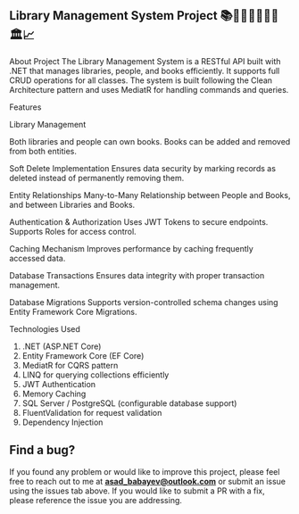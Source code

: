 ## Library Management System Project 📚📖🧍‍♂️🧍🏻‍♀️🏛️📈

About Project
The Library Management System is a RESTful API built with .NET that manages libraries, people, and books efficiently. It supports full CRUD operations for all classes.
The system is built following the Clean Architecture pattern and uses MediatR for handling commands and queries.

Features

Library Management

Both libraries and people can own books.
Books can be added and removed from both entities.

Soft Delete Implementation
Ensures data security by marking records as deleted instead of permanently removing them.

Entity Relationships
Many-to-Many Relationship between People and Books, and between Libraries and Books.

Authentication & Authorization
Uses JWT Tokens to secure endpoints.
Supports Roles for access control.

Caching Mechanism
Improves performance by caching frequently accessed data.

Database Transactions
Ensures data integrity with proper transaction management.

Database Migrations
Supports version-controlled schema changes using Entity Framework Core Migrations.


Technologies Used

1) .NET (ASP.NET Core)
2) Entity Framework Core (EF Core)
3) MediatR for CQRS pattern
4) LINQ for querying collections efficiently
5) JWT Authentication
6) Memory Caching
7) SQL Server / PostgreSQL (configurable database support)
8) FluentValidation for request validation
9) Dependency Injection

## Find a bug?  
If you found any problem or would like to improve this project, please feel free to reach out to me at **asad_babayev@outlook.com** or submit an issue using the issues tab above. If you would like to submit a PR with a fix, please reference the issue you are addressing.
